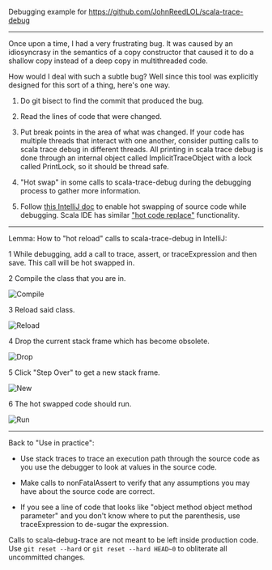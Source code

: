 Debugging example for https://github.com/JohnReedLOL/scala-trace-debug

____________________________________________________________
 
  Once upon a time, I had a very frustrating bug. It was caused by an
idiosyncrasy in the semantics of a copy constructor that caused it to do
a shallow copy instead of a deep copy in multithreaded code.
 
  How would I deal with such a subtle bug? Well since this tool was explicitly designed for this sort of a thing, here's one way.
 
1. Do git bisect to find the commit that produced the bug.
 
2. Read the lines of code that were changed.
 
3. Put break points in the area of what was changed. If your code has multiple threads that interact with one another, consider putting calls to scala trace debug in different threads. All printing in scala trace debug is done through an internal object called ImplicitTraceObject with a lock called PrintLock, so it should be thread safe.
 
4. "Hot swap" in some calls to scala-trace-debug during the debugging process to gather more information.
 
5. Follow [this IntelliJ doc](https://www.jetbrains.com/help/idea/2016.1/reloading-classes.html?origin=old_help) to enable hot swapping of source code while debugging. Scala IDE has similar ["hot code replace"](http://scala-ide.org/docs/current-user-doc/features/scaladebugger/index.html) functionality.
 

____________________________________________________________

Lemma: How to "hot reload" calls to scala-trace-debug in IntelliJ:
 
1 While debugging, add a call to trace, assert, or traceExpression and then save. This call will be hot swapped in.
 
 
2 Compile the class that you are in.
 
![Compile](http://i.imgur.com/pihleox.png)
 
 
3 Reload said class.
 
![Reload](http://i.imgur.com/25yb2cw.png)
 
 
4 Drop the current stack frame which has become obsolete.
 
![Drop](http://i.imgur.com/6QRxWRt.png)
 
 
5 Click "Step Over" to get a new stack frame.
 
![New](http://i.imgur.com/0VkAV0k.png)
 
 
6 The hot swapped code should run.
 
![Run](http://i.imgur.com/Soy49Lm.png)
 
 
____________________________________________________________
 
Back to "Use in practice":
 
- Use stack traces to trace an execution path through the source code as you use the debugger to look at values in the source code.
 
- Make calls to nonFatalAssert to verify that any assumptions you may have about the source code are correct.
 
- If you see a line of code that looks like "object method object method parameter" and you don't know where to put the parenthesis, use traceExpression to de-sugar the expression.
 
Calls to scala-debug-trace are not meant to be left inside
production code. Use `git reset --hard` or `git reset --hard HEAD~0` to obliterate all uncommitted changes.
